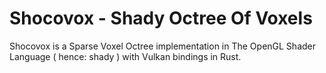# Shocovox - Shady Octree Of Voxels
Shocovox is a Sparse Voxel Octree implementation in The OpenGL Shader Language ( hence: shady ) with Vulkan bindings in Rust.

